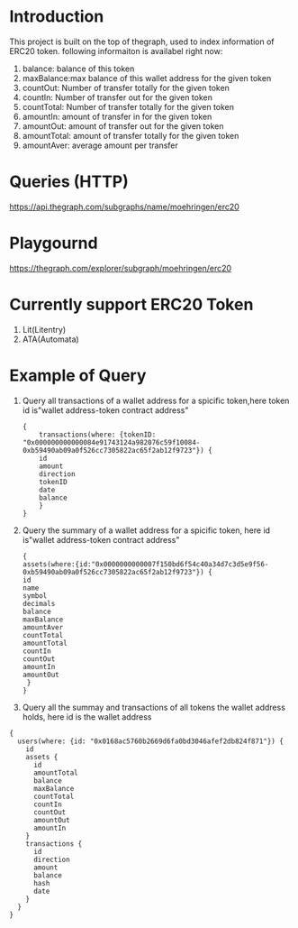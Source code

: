 # Introduction
This project is built on the top of thegraph, used to index information of ERC20 token. 
following informaiton is availabel right now: 

1. balance: balance of this token
2. maxBalance:max balance of this wallet address for the given token
3. countOut: Number of transfer totally for the given token
4. countIn: Number of transfer out for the given token
5. countTotal: Number of transfer totally for the given token
6. amountIn: amount of transfer in for the given token
7. amountOut: amount of transfer out for the given token
8. amountTotal: amount of transfer totally for the given token
9. amountAver: average amount per transfer


# Queries (HTTP)
https://api.thegraph.com/subgraphs/name/moehringen/erc20

# Playgournd 
https://thegraph.com/explorer/subgraph/moehringen/erc20

# Currently support ERC20 Token
1. Lit(Litentry)
2. ATA(Automata)

# Example of Query
1. Query all transactions of a wallet address for a spicific token,here token id is"wallet address-token contract address"
    ```
    {
        transactions(where: {tokenID: "0x000000000000084e91743124a982076c59f10084-0xb59490ab09a0f526cc7305822ac65f2ab12f9723"}) {
        id
        amount
        direction
        tokenID
        date
        balance
        }
    }
    ```

2. Query the summary of a wallet address for a spicific token, here  id is"wallet address-token contract address"
    ```
    {
    assets(where:{id:"0x0000000000007f150bd6f54c40a34d7c3d5e9f56-0xb59490ab09a0f526cc7305822ac65f2ab12f9723"}) {
    id
    name
    symbol
    decimals
    balance
    maxBalance
    amountAver
    countTotal
    amountTotal
    countIn
    countOut
    amountIn
    amountOut
     }
    }
    ```

3. Query all the summay and transactions of all tokens the wallet address holds, here id is the wallet address
  

```  
{
  users(where: {id: "0x0168ac5760b2669d6fa0bd3046afef2db824f871"}) {
    id
    assets {
      id
      amountTotal
      balance
      maxBalance
      countTotal
      countIn
      countOut
      amountOut
      amountIn
    }
    transactions {
      id
      direction
      amount
      balance
      hash
      date
    }
  }
}
```
